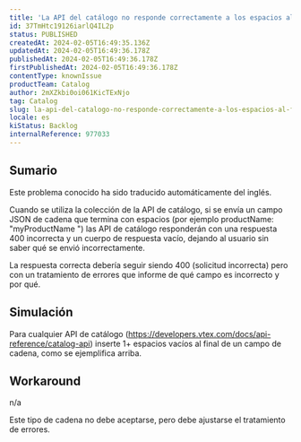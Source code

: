 ```yaml
---
title: 'La API del catálogo no responde correctamente a los espacios al final de las cadenas'
id: 37TmHtc19126iarlQ4IL2p
status: PUBLISHED
createdAt: 2024-02-05T16:49:35.136Z
updatedAt: 2024-02-05T16:49:36.178Z
publishedAt: 2024-02-05T16:49:36.178Z
firstPublishedAt: 2024-02-05T16:49:36.178Z
contentType: knownIssue
productTeam: Catalog
author: 2mXZkbi0oi061KicTExNjo
tag: Catalog
slug: la-api-del-catalogo-no-responde-correctamente-a-los-espacios-al-final-de-las-cadenas
locale: es
kiStatus: Backlog
internalReference: 977033
---
```


## Sumario

<div class="alert alert-info">
  <p>Este problema conocido ha sido traducido automáticamente del inglés.</p>
</div>


Cuando se utiliza la colección de la API de catálogo, si se envía un campo JSON de cadena que termina con espacios (por ejemplo productName: "myProductName ") las API de catálogo responderán con una respuesta 400 incorrecta y un cuerpo de respuesta vacío, dejando al usuario sin saber qué se envió incorrectamente.

La respuesta correcta debería seguir siendo 400 (solicitud incorrecta) pero con un tratamiento de errores que informe de qué campo es incorrecto y por qué.


##

## Simulación


Para cualquier API de catálogo (https://developers.vtex.com/docs/api-reference/catalog-api) inserte 1+ espacios vacíos al final de un campo de cadena, como se ejemplifica arriba.



## Workaround


n/a

Este tipo de cadena no debe aceptarse, pero debe ajustarse el tratamiento de errores.






